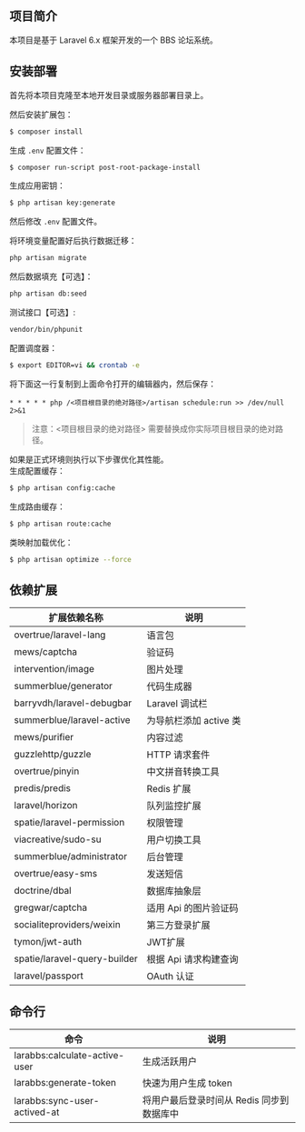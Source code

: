 ## 项目简介

本项目是基于 Laravel 6.x 框架开发的一个 BBS 论坛系统。

## 安装部署

首先将本项目克隆至本地开发目录或服务器部署目录上。

然后安装扩展包：
```sh
$ composer install
```

生成 `.env` 配置文件：
```sh
$ composer run-script post-root-package-install
```

生成应用密钥：
```sh
$ php artisan key:generate
```

然后修改 `.env` 配置文件。  

将环境变量配置好后执行数据迁移：
```sh
php artisan migrate
```

然后数据填充【可选】：
```sh
php artisan db:seed
```

测试接口【可选】:
```sh
vendor/bin/phpunit
```

配置调度器：
```sh
$ export EDITOR=vi && crontab -e
```

将下面这一行复制到上面命令打开的编辑器内，然后保存：  
```
* * * * * php /<项目根目录的绝对路径>/artisan schedule:run >> /dev/null 2>&1
```
>注意：<项目根目录的绝对路径> 需要替换成你实际项目根目录的绝对路径。  

如果是正式环境则执行以下步骤优化其性能。  
生成配置缓存：
```sh
$ php artisan config:cache
```

生成路由缓存：
```sh
$ php artisan route:cache
```

类映射加载优化：
```sh
$ php artisan optimize --force
```

## 依赖扩展

| 扩展依赖名称                 | 说明                   |
| ---------------------------- | ---------------------- |
| overtrue/laravel-lang        | 语言包                 |
| mews/captcha                 | 验证码                 |
| intervention/image           | 图片处理               |
| summerblue/generator         | 代码生成器             |
| barryvdh/laravel-debugbar    | Laravel 调试栏         |
| summerblue/laravel-active    | 为导航栏添加 active 类 |
| mews/purifier                | 内容过滤               |
| guzzlehttp/guzzle            | HTTP 请求套件          |
| overtrue/pinyin              | 中文拼音转换工具       |
| predis/predis                | Redis 扩展             |
| laravel/horizon              | 队列监控扩展           |
| spatie/laravel-permission    | 权限管理               |
| viacreative/sudo-su          | 用户切换工具           |
| summerblue/administrator     | 后台管理               |
| overtrue/easy-sms            | 发送短信               |
| doctrine/dbal                | 数据库抽象层           |
| gregwar/captcha              | 适用 Api 的图片验证码  |
| socialiteproviders/weixin    | 第三方登录扩展         |
| tymon/jwt-auth               | JWT扩展                |
| spatie/laravel-query-builder | 根据 Api 请求构建查询  |
| laravel/passport             | OAuth 认证             |

## 命令行

| 命令                          | 说明                                      |
| ----------------------------- | ----------------------------------------- |
| larabbs:calculate-active-user | 生成活跃用户                              |
| larabbs:generate-token        | 快速为用户生成 token                      |
| larabbs:sync-user-actived-at  | 将用户最后登录时间从 Redis 同步到数据库中 |